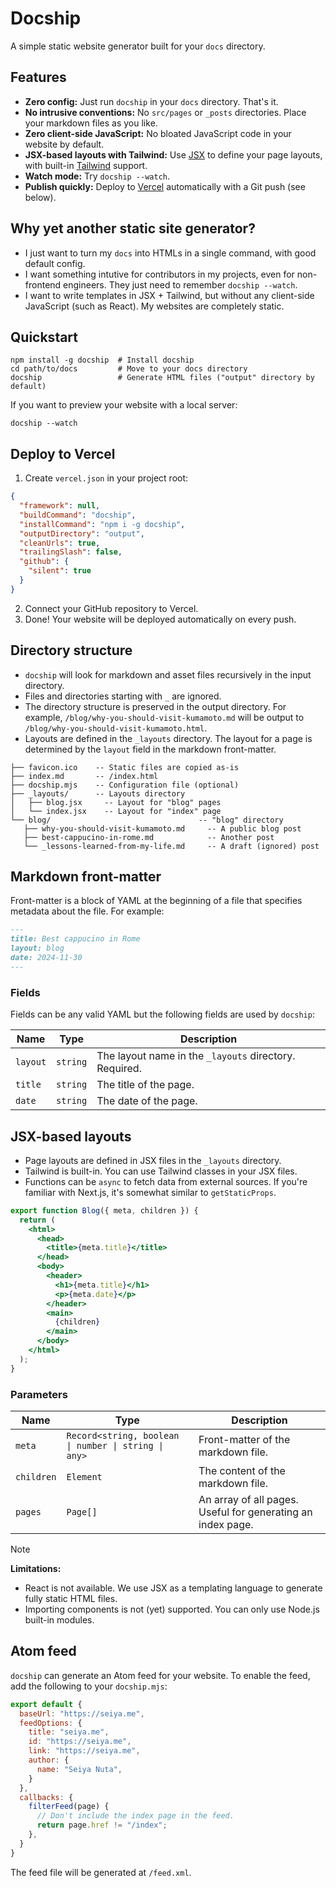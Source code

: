 # Docship

A simple static website generator built for your `docs` directory.

## Features

- **Zero config:** Just run `docship` in your `docs` directory. That's it.
- **No intrusive conventions:** No `src/pages` or `_posts` directories.  Place your markdown files as you like.
- **Zero client-side JavaScript:** No bloated JavaScript code in your website by default.
- **JSX-based layouts with Tailwind:** Use [JSX](https://react.dev/learn/writing-markup-with-jsx) to define your page layouts, with built-in [Tailwind](https://tailwindcss.com/docs/utility-first) support.
- **Watch mode:** Try `docship --watch`.
- **Publish quickly:** Deploy to [Vercel](https://vercel.com/products/previews) automatically with a Git push (see below).

## Why yet another static site generator?

- I just want to turn my `docs` into HTMLs in a single command, with good default config.
- I want something intutive for contributors in my projects, even for non-frontend engineers. They just need to remember `docship --watch`.
- I want to write templates in JSX + Tailwind, but without any client-side JavaScript (such as React). My websites are completely static.

## Quickstart

```
npm install -g docship  # Install docship
cd path/to/docs         # Move to your docs directory
docship                 # Generate HTML files ("output" directory by default)
```

If you want to preview your website with a local server:

```
docship --watch
```

## Deploy to Vercel

1. Create `vercel.json` in your project root:

```json
{
  "framework": null,
  "buildCommand": "docship",
  "installCommand": "npm i -g docship",
  "outputDirectory": "output",
  "cleanUrls": true,
  "trailingSlash": false,
  "github": {
    "silent": true
  }
}
```

2. Connect your GitHub repository to Vercel.
4. Done! Your website will be deployed automatically on every push.

## Directory structure

- `docship` will look for markdown and asset files recursively in the input directory.
- Files and directories starting with `_` are ignored.
- The directory structure is preserved in the output directory. For example, `/blog/why-you-should-visit-kumamoto.md` will be output to `/blog/why-you-should-visit-kumamoto.html`.
- Layouts are defined in the `_layouts` directory. The layout for a page is determined by the `layout` field in the markdown front-matter.

```
├── favicon.ico    -- Static files are copied as-is
├── index.md       -- /index.html
├── docship.mjs    -- Configuration file (optional)
├── _layouts/      -- Layouts directory
│   ├── blog.jsx     -- Layout for "blog" pages
│   └── index.jsx    -- Layout for "index" page
└── blog/                                 -- "blog" directory
   ├── why-you-should-visit-kumamoto.md     -- A public blog post
   ├── best-cappucino-in-rome.md            -- Another post
   └── _lessons-learned-from-my-life.md     -- A draft (ignored) post
```

## Markdown front-matter

Front-matter is a block of YAML at the beginning of a file that specifies metadata about the file. For example:

```md
---
title: Best cappucino in Rome
layout: blog
date: 2024-11-30
---
```

### Fields

Fields can be any valid YAML but the following fields are used by `docship`:


| Name      | Type     | Description |
|-----------|----------|-------------|
| `layout`  | `string` | The layout name in the `_layouts` directory. Required. |
| `title`   | `string` | The title of the page. |
| `date`    | `string` | The date of the page. |

## JSX-based layouts

- Page layouts are defined in JSX files in the `_layouts` directory.
- Tailwind is built-in. You can use Tailwind classes in your JSX files.
- Functions can be `async` to fetch data from external sources. If you're familiar with Next.js, it's somewhat similar to `getStaticProps`.


```jsx
export function Blog({ meta, children }) {
  return (
    <html>
      <head>
        <title>{meta.title}</title>
      </head>
      <body>
        <header>
          <h1>{meta.title}</h1>
          <p>{meta.date}</p>
        </header>
        <main>
          {children}
        </main>
      </body>
    </html>
  );
}
```

### Parameters

| Name      | Type     | Description |
|-----------|----------|-------------|
| `meta`    | `Record<string, boolean \| number \| string \| any>` | Front-matter of the markdown file. |
| `children`| `Element` | The content of the markdown file. |
| `pages` | `Page[]` | An array of all pages. Useful for generating an index page. |

> [!NOTE]
>
> **Limitations:**
>
> - React is not available. We use JSX as a templating language to generate fully static HTML files.
> - Importing components is not (yet) supported. You can only use Node.js built-in modules.

## Atom feed

`docship` can generate an Atom feed for your website. To enable the feed, add the following to your `docship.mjs`:

```js
export default {
  baseUrl: "https://seiya.me",
  feedOptions: {
    title: "seiya.me",
    id: "https://seiya.me",
    link: "https://seiya.me",
    author: {
      name: "Seiya Nuta",
    }
  },
  callbacks: {
    filterFeed(page) {
      // Don't include the index page in the feed.
      return page.href != "/index";
    },
  }
}
```

The feed file will be generated at `/feed.xml`.
